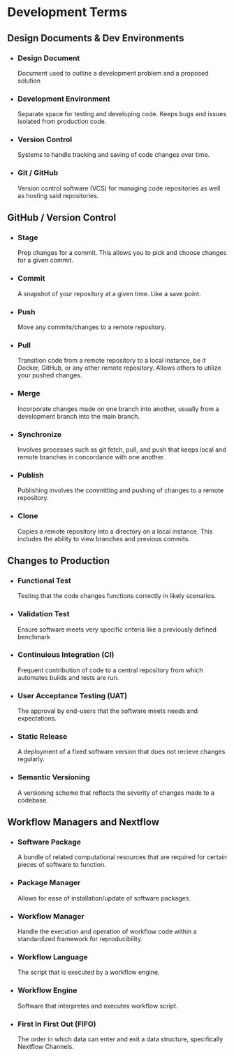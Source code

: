 # Development Terms 

## Design Documents & Dev Environments

- ### Design Document
    Document used to outline a development problem and a proposed solution
- ### Development Environment
    Separate space for testing and developing code. Keeps bugs and issues isolated from production code.
- ### Version Control
    Systems to handle tracking and saving of code changes over time.
- ### Git / GitHub
    Version control software (VCS) for managing code repositories as well as hosting said repositories.

## GitHub / Version Control

- ### Stage
    Prep changes for a commit. This allows you to pick and choose changes for a given commit.
- ### Commit
    A snapshot of your repository at a given time. Like a save point.
- ### Push
    Move any commits/changes to a remote repository.
- ### Pull
    Transition code from a remote repository to a local instance, be it Docker, GitHub, or any other remote repository. Allows others to utilize your pushed changes.
- ### Merge
    Incorporate changes made on one branch into another, usually from a development branch into the main branch.
- ### Synchronize
    Involves processes such as git fetch, pull, and push that keeps local and remote branches in concordance with one another.
- ### Publish
    Publishing involves the committing and pushing of changes to a remote repository.
- ### Clone
    Copies a remote repository into a directory on a local instance. This includes the ability to view branches and previous commits. 

## Changes to Production

- ### Functional Test
    Testing that the code changes functions correctly in likely scenarios.
- ### Validation Test
    Ensure software meets very specific criteria like a previously defined benchmark
- ### Continuious Integration (CI)
    Frequent contribution of code to a central repository from which automates builds and tests are run.
- ### User Acceptance Testing (UAT)
    The approval by end-users that the software meets needs and expectations.
- ### Static Release
    A deployment of a fixed software version that does not recieve changes regularly.
- ### Semantic Versioning
    A versioning scheme that reflects the severity of changes made to a codebase. 

## Workflow Managers and Nextflow

- ### Software Package
    A bundle of related computational resources that are required for certain pieces of software to function.
- ### Package Manager
    Allows for ease of installation/update of software packages. 
- ### Workflow Manager
    Handle the execution and operation of workflow code within a standardized framework for reproducibility. 
- ### Workflow Language
    The script that is executed by a workflow engine.
- ### Workflow Engine
    Software that interpretes and executes workflow script.
- ### First In First Out (FIFO)
    The order in which data can enter and exit a data structure, specifically Nextflow Channels.